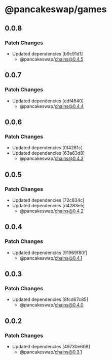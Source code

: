 # @pancakeswap/games

## 0.0.8

### Patch Changes

- Updated dependencies [b9c91d1]
  - @pancakeswap/chains@0.4.5

## 0.0.7

### Patch Changes

- Updated dependencies [edf4640]
  - @pancakeswap/chains@0.4.4

## 0.0.6

### Patch Changes

- Updated dependencies [0f4281c]
- Updated dependencies [63a63d8]
  - @pancakeswap/chains@0.4.3

## 0.0.5

### Patch Changes

- Updated dependencies [72c834c]
- Updated dependencies [d4283e5]
  - @pancakeswap/chains@0.4.2

## 0.0.4

### Patch Changes

- Updated dependencies [91969f80f]
  - @pancakeswap/chains@0.4.1

## 0.0.3

### Patch Changes

- Updated dependencies [8fcd67c85]
  - @pancakeswap/chains@0.4.0

## 0.0.2

### Patch Changes

- Updated dependencies [49730e609]
  - @pancakeswap/chains@0.3.1
